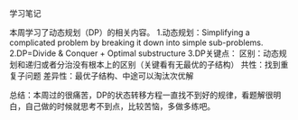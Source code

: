学习笔记  

本周学习了动态规划（DP）的相关内容。
1.动态规划：Simplifying a complicated problem by breaking it down into simple sub-problems.
2.DP=Divide & Conquer + Optimal substructure
3.DP关键点：
区别：动态规划和递归或者分治没有根本上的区别（关键看有无最优的子结构）
共性：找到重复子问题
差异性：最优子结构、中途可以淘汰次优解

总结：本周过的很痛苦，DP的状态转移方程一直找不到好的规律，看题解很明白，自己做的时候就思考不到点，比较苦恼，多做多练吧。